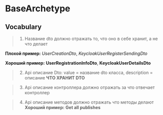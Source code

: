 # BaseArchetype

## Vocabulary


> 1. Название dto должно отражать то, что оно в себе хранит, а не что делает

**Плохой пример:** *UserCreationDto*, *KeycloakUserRegisterSendingDto*

**Хороший пример:** **__UserRegistrationInfoDto__**, **__KeycloakUserDetailsDto__**

> 2. Api описание Dto: value = название dto класса, description = описание **ЧТО ХРАНИТ DTO**

> 3. Api описание контроллера должно отражать за что отвечает контроллер

> 4. Api описание методов должно отражать что методы делают
**Хороший пример:** **__Get all publishes__**
